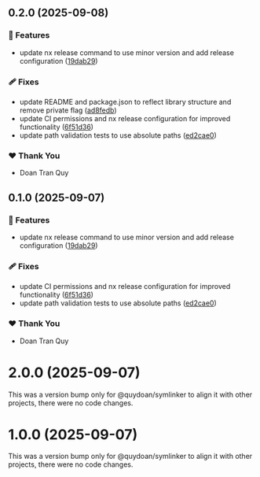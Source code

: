 ## 0.2.0 (2025-09-08)

### 🚀 Features

- update nx release command to use minor version and add release configuration ([19dab29](https://github.com/RobDoan/code-assistance-commands/commit/19dab29))

### 🩹 Fixes

- update README and package.json to reflect library structure and remove private flag ([ad8fedb](https://github.com/RobDoan/code-assistance-commands/commit/ad8fedb))
- update CI permissions and nx release configuration for improved functionality ([6f51d36](https://github.com/RobDoan/code-assistance-commands/commit/6f51d36))
- update path validation tests to use absolute paths ([ed2cae0](https://github.com/RobDoan/code-assistance-commands/commit/ed2cae0))

### ❤️ Thank You

- Doan Tran Quy

## 0.1.0 (2025-09-07)

### 🚀 Features

- update nx release command to use minor version and add release configuration ([19dab29](https://github.com/RobDoan/code-assistance-commands/commit/19dab29))

### 🩹 Fixes

- update CI permissions and nx release configuration for improved functionality ([6f51d36](https://github.com/RobDoan/code-assistance-commands/commit/6f51d36))
- update path validation tests to use absolute paths ([ed2cae0](https://github.com/RobDoan/code-assistance-commands/commit/ed2cae0))

### ❤️ Thank You

- Doan Tran Quy

# 2.0.0 (2025-09-07)

This was a version bump only for @quydoan/symlinker to align it with other projects, there were no code changes.

# 1.0.0 (2025-09-07)

This was a version bump only for @quydoan/symlinker to align it with other projects, there were no code changes.